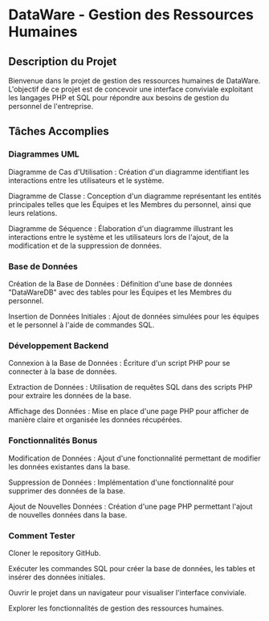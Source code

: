 # DataWare - Gestion des Ressources Humaines

## Description du Projet

Bienvenue dans le projet de gestion des ressources humaines de DataWare. L'objectif de ce projet est de concevoir une interface conviviale exploitant les langages PHP et SQL pour répondre aux besoins de gestion du personnel de l'entreprise.

## Tâches Accomplies

### Diagrammes UML

 Diagramme de Cas d'Utilisation : Création d'un diagramme identifiant les interactions entre les utilisateurs et le système.
 
 Diagramme de Classe : Conception d'un diagramme représentant les entités principales telles que les Équipes et les Membres du personnel, ainsi que leurs relations.
 
 Diagramme de Séquence : Élaboration d'un diagramme illustrant les interactions entre le système et les utilisateurs lors de l'ajout, de la modification et de la suppression de données.

### Base de Données

 Création de la Base de Données : Définition d'une base de données "DataWareDB" avec des tables pour les Équipes et les Membres du personnel.
 
 Insertion de Données Initiales : Ajout de données simulées pour les équipes et le personnel à l'aide de commandes SQL.

### Développement Backend

 Connexion à la Base de Données : Écriture d'un script PHP pour se connecter à la base de données.
 
 Extraction de Données : Utilisation de requêtes SQL dans des scripts PHP pour extraire les données de la base.
 
 Affichage des Données : Mise en place d'une page PHP pour afficher de manière claire et organisée les données récupérées.

### Fonctionnalités Bonus

 Modification de Données : Ajout d'une fonctionnalité permettant de modifier les données existantes dans la base.
 
 Suppression de Données : Implémentation d'une fonctionnalité pour supprimer des données de la base.
 
 Ajout de Nouvelles Données : Création d'une page PHP permettant l'ajout de nouvelles données dans la base.

### Comment Tester

 Cloner le repository GitHub.
 
 Exécuter les commandes SQL pour créer la base de données, les tables et insérer des données initiales.
 
 Ouvrir le projet dans un navigateur pour visualiser l'interface conviviale.
 
 Explorer les fonctionnalités de gestion des ressources humaines.
